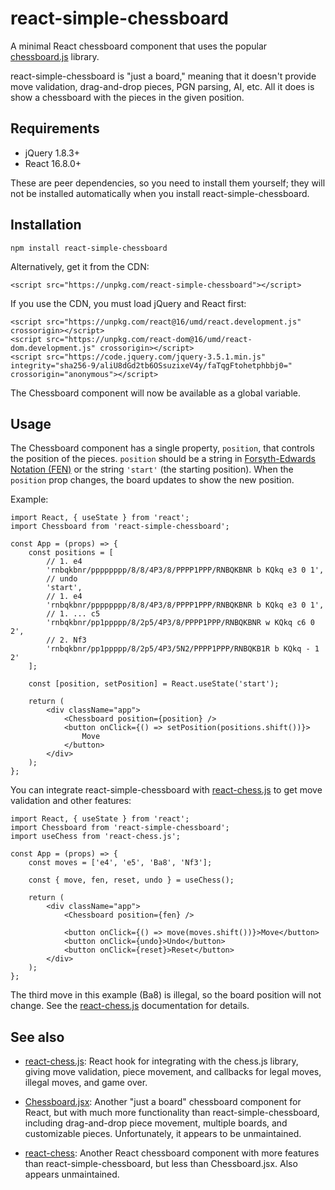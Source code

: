 # react-simple-chessboard

A minimal React chessboard component that uses the popular
[chessboard.js](https://chessboardjs.com/) library.

react-simple-chessboard is "just a board," meaning that it doesn't provide move
validation, drag-and-drop pieces, PGN parsing, AI, etc. All it does is show a
chessboard with the pieces in the given position.

## Requirements

* jQuery 1.8.3+
* React 16.8.0+

These are peer dependencies, so you need to install them yourself; they will not
be installed automatically when you install react-simple-chessboard.

## Installation

    npm install react-simple-chessboard

Alternatively, get it from the CDN:

    <script src="https://unpkg.com/react-simple-chessboard"></script>

If you use the CDN, you must load jQuery and React first:

    <script src="https://unpkg.com/react@16/umd/react.development.js" crossorigin></script>
    <script src="https://unpkg.com/react-dom@16/umd/react-dom.development.js" crossorigin></script>
    <script src="https://code.jquery.com/jquery-3.5.1.min.js" integrity="sha256-9/aliU8dGd2tb6OSsuzixeV4y/faTqgFtohetphbbj0=" crossorigin="anonymous"></script>

The Chessboard component will now be available as a global variable.

## Usage

The Chessboard component has a single property, `position`, that controls the
position of the pieces. `position` should be a string in [Forsyth-Edwards
Notation (FEN)](https://en.wikipedia.org/wiki/Forsyth%E2%80%93Edwards_Notation)
or the string `'start'` (the starting position). When the `position` prop
changes, the board updates to show the new position.

Example:

    import React, { useState } from 'react';
    import Chessboard from 'react-simple-chessboard';

    const App = (props) => {
        const positions = [
            // 1. e4
            'rnbqkbnr/pppppppp/8/8/4P3/8/PPPP1PPP/RNBQKBNR b KQkq e3 0 1',
            // undo
            'start',
            // 1. e4
            'rnbqkbnr/pppppppp/8/8/4P3/8/PPPP1PPP/RNBQKBNR b KQkq e3 0 1',
            // 1. ... c5
            'rnbqkbnr/pp1ppppp/8/2p5/4P3/8/PPPP1PPP/RNBQKBNR w KQkq c6 0 2',
            // 2. Nf3
            'rnbqkbnr/pp1ppppp/8/2p5/4P3/5N2/PPPP1PPP/RNBQKB1R b KQkq - 1 2'
        ];

        const [position, setPosition] = React.useState('start');

        return (
            <div className="app">
                <Chessboard position={position} />
                <button onClick={() => setPosition(positions.shift())}>
                    Move
                </button>
            </div>
        );
    };

You can integrate react-simple-chessboard with
[react-chess.js](https://github.com/maxwellhaydn/react-chess.js) to get move
validation and other features:

    import React, { useState } from 'react';
    import Chessboard from 'react-simple-chessboard';
    import useChess from 'react-chess.js';

    const App = (props) => {
        const moves = ['e4', 'e5', 'Ba8', 'Nf3'];

        const { move, fen, reset, undo } = useChess();

        return (
            <div className="app">
                <Chessboard position={fen} />

                <button onClick={() => move(moves.shift())}>Move</button>
                <button onClick={undo}>Undo</button>
                <button onClick={reset}>Reset</button>
            </div>
        );
    };

The third move in this example (Ba8) is illegal, so the board position will not
change. See the [react-chess.js](https://github.com/maxwellhaydn/react-chess.js) documentation for details.

## See also

* [react-chess.js](https://github.com/maxwellhaydn/react-chess.js): React hook
for integrating with the chess.js library, giving move validation, piece
movement, and callbacks for legal moves, illegal moves, and game over.

* [Chessboard.jsx](https://www.chessboardjsx.com/): Another "just a board"
chessboard component for React, but with much more functionality than
react-simple-chessboard, including drag-and-drop piece movement, multiple
boards, and customizable pieces. Unfortunately, it appears to be unmaintained.

* [react-chess](https://github.com/rexxars/react-chess): Another React
chessboard component with more features than react-simple-chessboard, but less
than Chessboard.jsx. Also appears unmaintained.
